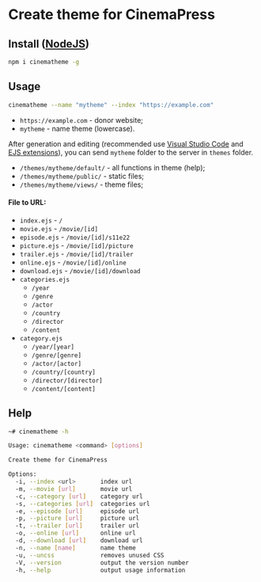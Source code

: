 # Create theme for CinemaPress

## Install (<a href="https://nodejs.org/" target="_blank">NodeJS</a>)
```bash
npm i cinematheme -g
```

## Usage
```bash
cinematheme --name "mytheme" --index "https://example.com"
```

- `https://example.com` - donor website;
- `mytheme` - name theme (lowercase).

After generation and editing (recommended use <a href="https://code.visualstudio.com/" target="_blank">Visual Studio Code</a> and <a href="https://marketplace.visualstudio.com/items?itemName=DigitalBrainstem.javascript-ejs-support" target="_blank">EJS extensions</a>), you can send `mytheme` folder to the server in `themes` folder.

- `/themes/mytheme/default/` - all functions in theme (help);
- `/themes/mytheme/public/` - static files;
- `/themes/mytheme/views/` - theme files;

#### File to URL:

- `index.ejs` - `/`
- `movie.ejs` - `/movie/[id]`
- `episode.ejs` - `/movie/[id]/s11e22`
- `picture.ejs` - `/movie/[id]/picture`
- `trailer.ejs` - `/movie/[id]/trailer`
- `online.ejs` - `/movie/[id]/online`
- `download.ejs` - `/movie/[id]/download`
- `categories.ejs`
  - `/year`
  - `/genre`
  - `/actor`
  - `/country`
  - `/director`
  - `/content`
- `category.ejs`
  - `/year/[year]`
  - `/genre/[genre]`
  - `/actor/[actor]`
  - `/country/[country]`
  - `/director/[director]`
  - `/content/[content]`

## Help
```bash
~# cinematheme -h

Usage: cinematheme <command> [options]

Create theme for CinemaPress

Options:
  -i, --index <url>       index url
  -m, --movie [url]       movie url
  -c, --category [url]    category url
  -s, --categories [url]  categories url
  -e, --episode [url]     episode url
  -p, --picture [url]     picture url
  -t, --trailer [url]     trailer url
  -o, --online [url]      online url
  -d, --download [url]    download url
  -n, --name [name]       name theme
  -u, --uncss             removes unused CSS
  -V, --version           output the version number
  -h, --help              output usage information
```
